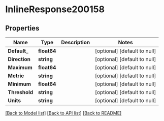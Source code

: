 # InlineResponse200158

## Properties
Name | Type | Description | Notes
------------ | ------------- | ------------- | -------------
**Default_** | **float64** |  | [optional] [default to null]
**Direction** | **string** |  | [optional] [default to null]
**Maximum** | **float64** |  | [optional] [default to null]
**Metric** | **string** |  | [optional] [default to null]
**Minimum** | **float64** |  | [optional] [default to null]
**Threshold** | **string** |  | [optional] [default to null]
**Units** | **string** |  | [optional] [default to null]

[[Back to Model list]](../README.md#documentation-for-models) [[Back to API list]](../README.md#documentation-for-api-endpoints) [[Back to README]](../README.md)


